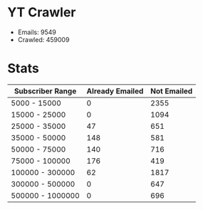 # YT Crawler
- Emails: 9549
- Crawled: 459009

# Stats
| Subscriber Range  | Already Emailed | Not Emailed |
|-------|-------|-------|
| 5000 - 15000 | 0 | 2355 |
| 15000 - 25000 | 0 | 1094 |
| 25000 - 35000 | 47 | 651 |
| 35000 - 50000 | 148 | 581 |
| 50000 - 75000 | 140 | 716 |
| 75000 - 100000 | 176 | 419 |
| 100000 - 300000 | 62 | 1817 |
| 300000 - 500000 | 0 | 647 |
| 500000 - 1000000 | 0 | 696 |
